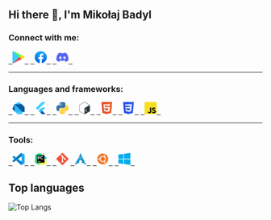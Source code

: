 ## Hi there 👋, I'm Mikołaj Badyl
### Connect with me:
[&nbsp;&nbsp;<img alt="Google Play" title="GooglePlay" height="24" width="24" src="assets/googleplay.svg">&nbsp;&nbsp;](https://play.google.com/store/apps/dev?id=7820499561754221571)
[&nbsp;&nbsp;<img alt="Facebook" title="Facebook" height="24" width="24" src="assets/fb.svg">&nbsp;&nbsp;](https://www.facebook.com/mikolajbadyl/)
[&nbsp;&nbsp;<img alt="Discord" title="Discord" height="24" width="24" src="assets/discord.svg">&nbsp;&nbsp;](https://discordapp.com/users/412617753854345217)

<hr>

### Languages and frameworks:
[&nbsp;&nbsp;<img alt="Dart" title="Dart" height="24" width="24" src="assets/dart.svg">&nbsp;&nbsp;](https://dart.dev/)
[&nbsp;&nbsp;<img alt="Flutter" title="Flutter" height="24" width="24" src="assets/flutter.svg">&nbsp;&nbsp;](https://flutter.dev/)
[&nbsp;&nbsp;<img alt="Python" title="Python" height="24" width="24" src="assets/python.svg">&nbsp;&nbsp;](https://www.python.org/)
[&nbsp;&nbsp;<img alt="Bash" title="Bash" height="24" width="24" src="assets/bash.svg">&nbsp;&nbsp;](https://www.gnu.org/software/bash/)
[&nbsp;&nbsp;<img alt="HTML5" title="Html" height="24" width="24" src="assets/html.svg">&nbsp;&nbsp;]()
[&nbsp;&nbsp;<img alt="CSS" title="Css" height="24" width="24" src="assets/css.svg">&nbsp;&nbsp;]()
[&nbsp;&nbsp;<img alt="JavaScript" title="JavaScript" height="24" width="24" src="assets/js.svg">&nbsp;&nbsp;]()

<hr> 

### Tools:
[&nbsp;&nbsp;<img alt="Visual Studio Code" title="vscode" height="24" width="24" src="assets/vscode.svg">&nbsp;&nbsp;](https://code.visualstudio.com/)
[&nbsp;&nbsp;<img alt="Pycharm" title="Pycharm" height="24" width="24" src="assets/pycharm.svg">&nbsp;&nbsp;](https://www.jetbrains.com/pycharm/)
[&nbsp;&nbsp;<img alt="Git" title="Git" height="24" width="24" src="assets/git.svg">](https://git-scm.com/)
[&nbsp;&nbsp;<img alt="Arch Linux" title="Arch" height="24" width="24" src="assets/archlinux.svg">&nbsp;&nbsp;](https://archlinux.org/)
[&nbsp;&nbsp;<img alt="Ubuntu" title="Ubuntu" height="24" width="24" src="assets/ubuntu.svg">&nbsp;&nbsp;](https://ubuntu.com/)
[&nbsp;&nbsp;<img alt="Windows" title="Windows" height="24" width="24" src="assets/windows.svg">&nbsp;&nbsp;](https://www.microsoft.com/pl-pl/windows)

## Top languages
![Top Langs](https://github-readme-stats.vercel.app/api/top-langs/?username=hawier-dev&theme=dark)
